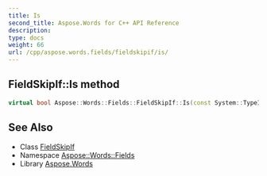 ```yaml
---
title: Is
second_title: Aspose.Words for C++ API Reference
description: 
type: docs
weight: 66
url: /cpp/aspose.words.fields/fieldskipif/is/
---
```

## FieldSkipIf::Is method




```cpp
virtual bool Aspose::Words::Fields::FieldSkipIf::Is(const System::TypeInfo &target) const override
```

## See Also

* Class [FieldSkipIf](../)
* Namespace [Aspose::Words::Fields](../../)
* Library [Aspose.Words](../../../)
